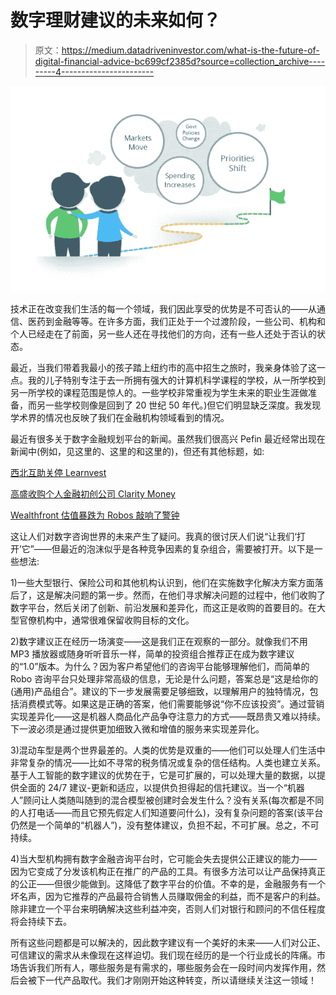 # 数字理财建议的未来如何？

> 原文：<https://medium.datadriveninvestor.com/what-is-the-future-of-digital-financial-advice-bc699cf2385d?source=collection_archive---------4----------------------->

![](img/44b398b570d6c6600961cc17c39ebde9.png)

技术正在改变我们生活的每一个领域，我们因此享受的优势是不可否认的——从通信、医药到金融等等。在许多方面，我们正处于一个过渡阶段，一些公司、机构和个人已经走在了前面，另一些人还在寻找他们的方向，还有一些人还处于否认的状态。

最近，当我们带着我最小的孩子踏上纽约市的高中招生之旅时，我亲身体验了这一点。我的儿子特别专注于去一所拥有强大的计算机科学课程的学校，从一所学校到另一所学校的课程范围是惊人的。一些学校非常重视为学生未来的职业生涯做准备，而另一些学校则像是回到了 20 世纪 50 年代。)但它们明显缺乏深度。我发现学术界的情况也反映了我们在金融机构领域看到的情况。

最近有很多关于数字金融规划平台的新闻。虽然我们很高兴 Pefin 最近经常出现在新闻中(例如，见这里的、这里的和这里的)，但还有其他标题，如:

[西北互助关停 Learnvest](http://www.investmentnews.com/article/20180507/FREE/180509935/northwestern-mutual-shutting-down-learnvest)

[高盛收购个人金融初创公司 Clarity Money](https://www.reuters.com/article/us-clarity-m-a-goldman-sachs/goldman-sachs-buys-personal-finance-start-up-clarity-money-idUSKBN1HM0Z7)

[Wealthfront 估值暴跌为 Robos 敲响了警钟](https://www.barrons.com/articles/wealthfront-valuation-plunges-in-wake-up-call-for-robos-1522075747)

这让人们对数字咨询世界的未来产生了疑问。我真的很讨厌人们说“让我们‘打开’它”——但最近的泡沫似乎是各种竞争因素的复杂组合，需要被打开。以下是一些想法:

1)一些大型银行、保险公司和其他机构认识到，他们在实施数字化解决方案方面落后了，这是解决问题的第一步。然而，在他们寻求解决问题的过程中，他们收购了数字平台，然后关闭了创新、前沿发展和差异化，而这正是收购的首要目的。在大型官僚机构中，通常很难保留收购目标的文化。

2)数字建议正在经历一场演变——这是我们正在观察的一部分。就像我们不用 MP3 播放器或随身听听音乐一样，简单的投资组合推荐正在成为数字建议的“1.0”版本。为什么？因为客户希望他们的咨询平台能够理解他们，而简单的 Robo 咨询平台只处理非常高级的信息，无论是什么问题，答案总是“这是给你的(通用)产品组合”。建议的下一步发展需要足够细致，以理解用户的独特情况，包括消费模式等。如果这是正确的答案，他们需要能够说“你不应该投资”。通过营销实现差异化——这是机器人商品化产品争夺注意力的方式——既昂贵又难以持续。下一波必须是通过提供更加细致入微和增值的服务来实现差异化。

3)混动车型是两个世界最差的。人类的优势是双重的——他们可以处理人们生活中非常复杂的情况——比如不寻常的税务情况或复杂的信任结构。人类也建立关系。基于人工智能的数字建议的优势在于，它是可扩展的，可以处理大量的数据，以提供全面的 24/7 建议-更新和适应，以提供负担得起的信托建议。当一个“机器人”顾问让人类随叫随到的混合模型被创建时会发生什么？没有关系(每次都是不同的人打电话——而且它预先假定人们知道要问什么)，没有复杂问题的答案(该平台仍然是一个简单的“机器人”)，没有整体建议，负担不起，不可扩展。总之，不可持续。

4)当大型机构拥有数字金融咨询平台时，它可能会失去提供公正建议的能力——因为它变成了分发该机构正在推广的产品的工具。有很多方法可以让产品保持真正的公正——但很少能做到。这降低了数字平台的价值。不幸的是，金融服务有一个坏名声，因为它推荐的产品最符合销售人员赚取佣金的利益，而不是客户的利益。除非建立一个平台来明确解决这些利益冲突，否则人们对银行和顾问的不信任程度将会持续下去。

所有这些问题都是可以解决的，因此数字建议有一个美好的未来——人们对公正、可信建议的需求从未像现在这样迫切。我们现在经历的是一个行业成长的阵痛。市场告诉我们所有人，哪些服务是有需求的，哪些服务会在一段时间内发挥作用，然后会被下一代产品取代。我们才刚刚开始这种转变，所以请继续关注这一领域！